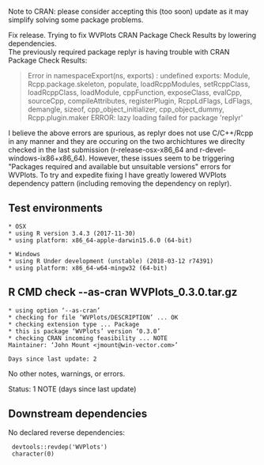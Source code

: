 
Note to CRAN: please consider accepting this (too soon) update as it 
may simplify solving some package problems.

Fix release.  Trying to fix WVPlots CRAN Package Check Results 
by lowering dependencies.  
The previously required package replyr is having trouble with 
CRAN Package Check Results:

> Error in namespaceExport(ns, exports) : 
  undefined exports: Module, Rcpp.package.skeleton, populate, loadRcppModules, setRcppClass, loadRcppClass, loadModule, cppFunction, exposeClass, evalCpp, sourceCpp, compileAttributes, registerPlugin, RcppLdFlags, LdFlags, demangle, sizeof, cpp_object_initializer, cpp_object_dummy, Rcpp.plugin.maker
> ERROR: lazy loading failed for package 'replyr'

I believe the above errors are spurious, as replyr does not use C/C++/Rcpp in any manner
and they are occuring on the two archichtures we direclty checked in the
last submission (r-release-osx-x86_64 and r-devel-windows-ix86+x86_64).
However, these issues seem to be triggering 
"Packages required and available but unsuitable versions" errors for WVPlots.
To try and expedite fixing I have greatly lowered WVPlots dependency pattern
(including removing the dependency on replyr).




## Test environments

    * OSX
    * using R version 3.4.3 (2017-11-30)
    * using platform: x86_64-apple-darwin15.6.0 (64-bit)

    * Windows
    * using R Under development (unstable) (2018-03-12 r74391)
    * using platform: x86_64-w64-mingw32 (64-bit)


## R CMD check --as-cran WVPlots_0.3.0.tar.gz 

    * using option ‘--as-cran’
    * checking for file ‘WVPlots/DESCRIPTION’ ... OK
    * checking extension type ... Package
    * this is package ‘WVPlots’ version ‘0.3.0’
    * checking CRAN incoming feasibility ... NOTE
    Maintainer: ‘John Mount <jmount@win-vector.com>’

    Days since last update: 2

No other notes, warnings, or errors.

Status: 1 NOTE
(days since last update)

## Downstream dependencies

No declared reverse dependencies:

     devtools::revdep('WVPlots')
     character(0)
